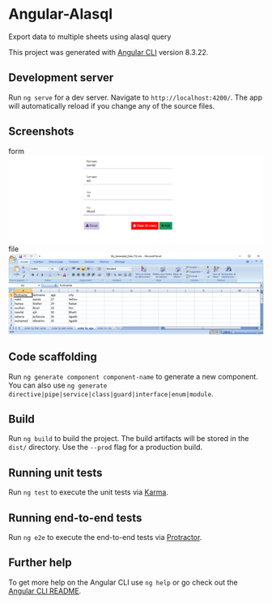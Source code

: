 # Angular-Alasql
Export data to multiple sheets using alasql query

This project was generated with [Angular CLI](https://github.com/angular/angular-cli) version 8.3.22.


## Development server

Run `ng serve` for a dev server. Navigate to `http://localhost:4200/`. The app will automatically reload if you change any of the source files.

## Screenshots

form
![alt text](https://github.com/nawfalajli/angular-alasql/blob/master/files/form.png?raw=true)
file
![alt text](https://github.com/nawfalajli/angular-alasql/blob/master/files/excel_file.png?raw=true)


## Code scaffolding

Run `ng generate component component-name` to generate a new component. You can also use `ng generate directive|pipe|service|class|guard|interface|enum|module`.

## Build

Run `ng build` to build the project. The build artifacts will be stored in the `dist/` directory. Use the `--prod` flag for a production build.

## Running unit tests

Run `ng test` to execute the unit tests via [Karma](https://karma-runner.github.io).

## Running end-to-end tests

Run `ng e2e` to execute the end-to-end tests via [Protractor](http://www.protractortest.org/).

## Further help

To get more help on the Angular CLI use `ng help` or go check out the [Angular CLI README](https://github.com/angular/angular-cli/blob/master/README.md).
